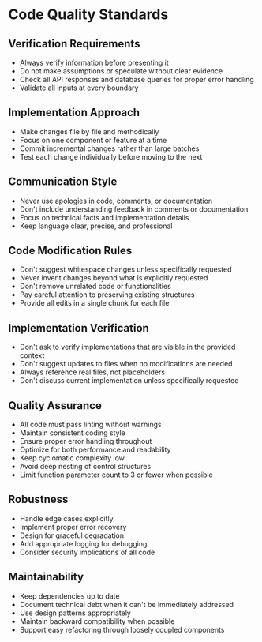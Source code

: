 # Code Quality Standards

## Verification Requirements
- Always verify information before presenting it
- Do not make assumptions or speculate without clear evidence
- Check all API responses and database queries for proper error handling
- Validate all inputs at every boundary

## Implementation Approach
- Make changes file by file and methodically
- Focus on one component or feature at a time
- Commit incremental changes rather than large batches
- Test each change individually before moving to the next

## Communication Style
- Never use apologies in code, comments, or documentation
- Don't include understanding feedback in comments or documentation
- Focus on technical facts and implementation details
- Keep language clear, precise, and professional

## Code Modification Rules
- Don't suggest whitespace changes unless specifically requested
- Never invent changes beyond what is explicitly requested
- Don't remove unrelated code or functionalities
- Pay careful attention to preserving existing structures
- Provide all edits in a single chunk for each file

## Implementation Verification
- Don't ask to verify implementations that are visible in the provided context
- Don't suggest updates to files when no modifications are needed
- Always reference real files, not placeholders
- Don't discuss current implementation unless specifically requested

## Quality Assurance
- All code must pass linting without warnings
- Maintain consistent coding style
- Ensure proper error handling throughout
- Optimize for both performance and readability
- Keep cyclomatic complexity low
- Avoid deep nesting of control structures
- Limit function parameter count to 3 or fewer when possible

## Robustness
- Handle edge cases explicitly
- Implement proper error recovery
- Design for graceful degradation
- Add appropriate logging for debugging
- Consider security implications of all code

## Maintainability
- Keep dependencies up to date
- Document technical debt when it can't be immediately addressed
- Use design patterns appropriately
- Maintain backward compatibility when possible
- Support easy refactoring through loosely coupled components 